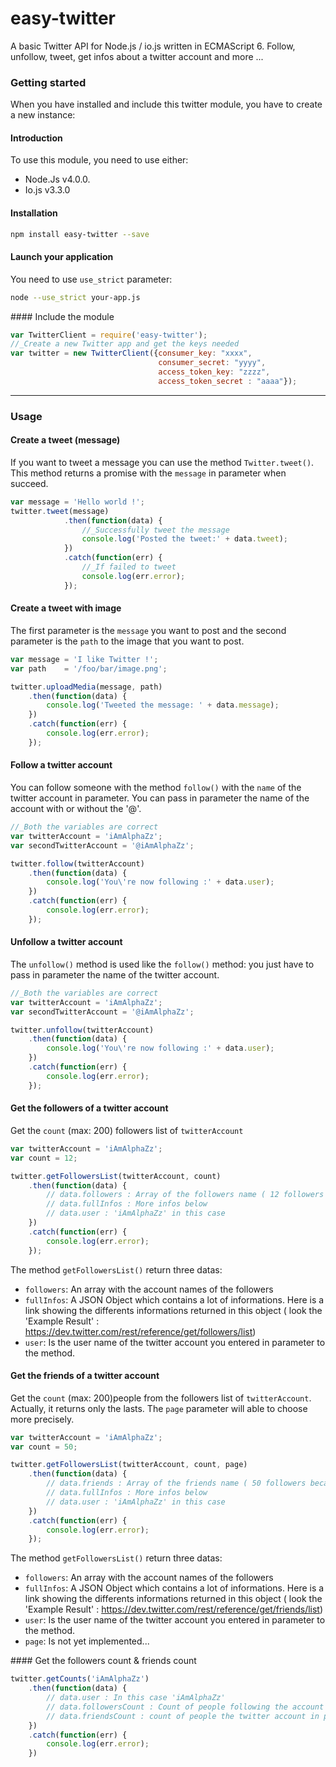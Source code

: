 # easy-twitter
A basic Twitter API for Node.js / io.js written in ECMAScript 6.
Follow, unfollow, tweet, get infos about a twitter account and more ...

### Getting started
When you have installed and include this twitter module, you have to create a new instance:

#### Introduction
To use this module, you need to use either:
- Node.Js v4.0.0.
- Io.js v3.3.0

#### Installation

```bash
npm install easy-twitter --save
```

#### Launch your application
You need to use `use_strict` parameter:

```bash
node --use_strict your-app.js
```

#### Include the module

```javascript
var TwitterClient = require('easy-twitter');
//_Create a new Twitter app and get the keys needed
var twitter = new TwitterClient({consumer_key: "xxxx", 
                                 consumer_secret: "yyyy",
                                 access_token_key: "zzzz", 
                                 access_token_secret : "aaaa"});
```
___
### Usage
#### Create a tweet (message)
If you want to tweet a message you can use the method `Twitter.tweet()`. This method returns a promise with the `message` in parameter when succeed.

```javascript
var message = 'Hello world !';
twitter.tweet(message)
            .then(function(data) {
                //_Successfully tweet the message
                console.log('Posted the tweet:' + data.tweet);
            })
            .catch(function(err) {
                //_If failed to tweet
                console.log(err.error);
            });
```

#### Create a tweet with image
The first parameter is the `message` you want to post and the second parameter is the `path` to the image that you want to post.

```javascript
var message = 'I like Twitter !';
var path    = '/foo/bar/image.png';

twitter.uploadMedia(message, path)
    .then(function(data) {
        console.log('Tweeted the message: ' + data.message);
    })
    .catch(function(err) {
        console.log(err.error);
    });
```

#### Follow a twitter account
You can follow someone with the method `follow()` with the `name` of the twitter account in parameter. You can pass in parameter the name of the account with or without the '@'.

```javascript
//_Both the variables are correct
var twitterAccount = 'iAmAlphaZz';
var secondTwitterAccount = '@iAmAlphaZz';

twitter.follow(twitterAccount)
    .then(function(data) {
        console.log('You\'re now following :' + data.user);    
    })
    .catch(function(err) {
        console.log(err.error);
    });
```

#### Unfollow a twitter account
The `unfollow()` method is used like the `follow()` method: you just have to pass in parameter the name of the twitter account.

```javascript
//_Both the variables are correct
var twitterAccount = 'iAmAlphaZz';
var secondTwitterAccount = '@iAmAlphaZz';

twitter.unfollow(twitterAccount)
    .then(function(data) {
        console.log('You\'re now following :' + data.user);    
    })
    .catch(function(err) {
        console.log(err.error);
    });
```

#### Get the followers of a twitter account
Get the `count` (max: 200) followers list of `twitterAccount` 

```javascript
var twitterAccount = 'iAmAlphaZz';
var count = 12;

twitter.getFollowersList(twitterAccount, count)
    .then(function(data) {
        // data.followers : Array of the followers name ( 12 followers because count = 12)
        // data.fullInfos : More infos below
        // data.user : 'iAmAlphaZz' in this case
    })
    .catch(function(err) {
        console.log(err.error);
    });
```

The method `getFollowersList()` return three datas: 
- `followers`: An array with the account names of the followers 
- `fullInfos`: A JSON Object which contains a lot of informations. Here is a link showing the differents informations returned in this object ( look the 'Example Result' : https://dev.twitter.com/rest/reference/get/followers/list)
- `user`: Is the user name of the twitter account you entered in parameter to the method.


#### Get the friends of a twitter account
Get the `count` (max: 200)people from the followers list of `twitterAccount`.
Actually, it returns only the lasts. The `page` parameter will able to choose more precisely.

```javascript
var twitterAccount = 'iAmAlphaZz';
var count = 50;

twitter.getFollowersList(twitterAccount, count, page)
    .then(function(data) {
        // data.friends : Array of the friends name ( 50 followers because count = 50)
        // data.fullInfos : More infos below
        // data.user : 'iAmAlphaZz' in this case
    })
    .catch(function(err) {
        console.log(err.error);
    });
```

The method `getFollowersList()` return three datas: 
- `followers`: An array with the account names of the followers 
- `fullInfos`: A JSON Object which contains a lot of informations. Here is a link showing the differents informations returned in this object ( look the 'Example Result' : https://dev.twitter.com/rest/reference/get/friends/list)
- `user`: Is the user name of the twitter account you entered in parameter to the method.
- `page`: Is not yet implemented...

#### Get the followers count & friends count 
```javascript
twitter.getCounts('iAmAlphaZz')
    .then(function(data) {
        // data.user : In this case 'iAmAlphaZz'
        // data.followersCount : Count of people following the account in parameter
        // data.friendsCount : count of people the twitter account in parameter is following
    })
    .catch(function(err) {
        console.log(err.error);
    })
```
